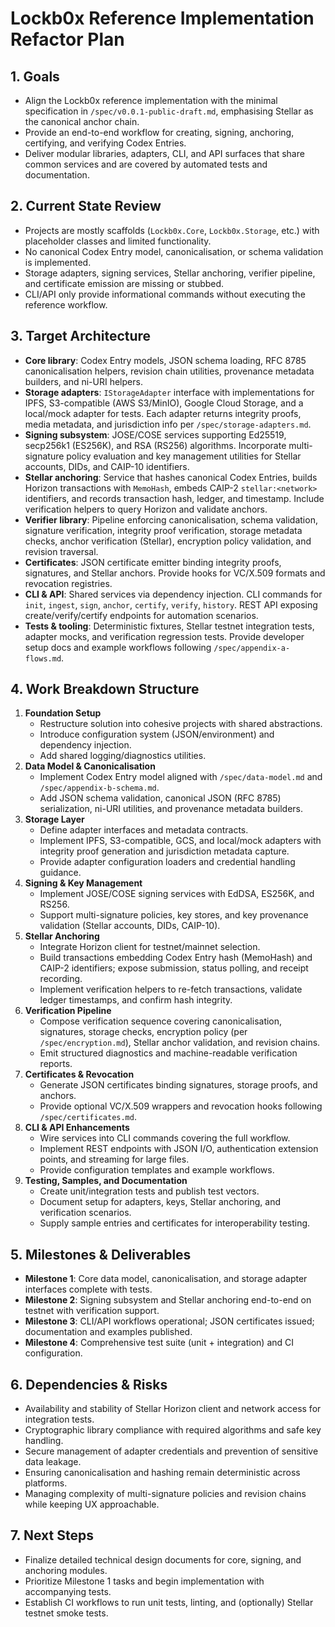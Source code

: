 # Lockb0x Reference Implementation Refactor Plan

## 1. Goals
- Align the Lockb0x reference implementation with the minimal specification in `/spec/v0.0.1-public-draft.md`, emphasising Stellar as the canonical anchor chain.
- Provide an end-to-end workflow for creating, signing, anchoring, certifying, and verifying Codex Entries.
- Deliver modular libraries, adapters, CLI, and API surfaces that share common services and are covered by automated tests and documentation.

## 2. Current State Review
- Projects are mostly scaffolds (`Lockb0x.Core`, `Lockb0x.Storage`, etc.) with placeholder classes and limited functionality.
- No canonical Codex Entry model, canonicalisation, or schema validation is implemented.
- Storage adapters, signing services, Stellar anchoring, verifier pipeline, and certificate emission are missing or stubbed.
- CLI/API only provide informational commands without executing the reference workflow.

## 3. Target Architecture
- **Core library**: Codex Entry models, JSON schema loading, RFC 8785 canonicalisation helpers, revision chain utilities, provenance metadata builders, and ni-URI helpers.
- **Storage adapters**: `IStorageAdapter` interface with implementations for IPFS, S3-compatible (AWS S3/MinIO), Google Cloud Storage, and a local/mock adapter for tests. Each adapter returns integrity proofs, media metadata, and jurisdiction info per `/spec/storage-adapters.md`.
- **Signing subsystem**: JOSE/COSE services supporting Ed25519, secp256k1 (ES256K), and RSA (RS256) algorithms. Incorporate multi-signature policy evaluation and key management utilities for Stellar accounts, DIDs, and CAIP-10 identifiers.
- **Stellar anchoring**: Service that hashes canonical Codex Entries, builds Horizon transactions with `MemoHash`, embeds CAIP-2 `stellar:<network>` identifiers, and records transaction hash, ledger, and timestamp. Include verification helpers to query Horizon and validate anchors.
- **Verifier library**: Pipeline enforcing canonicalisation, schema validation, signature verification, integrity proof verification, storage metadata checks, anchor verification (Stellar), encryption policy validation, and revision traversal.
- **Certificates**: JSON certificate emitter binding integrity proofs, signatures, and Stellar anchors. Provide hooks for VC/X.509 formats and revocation registries.
- **CLI & API**: Shared services via dependency injection. CLI commands for `init`, `ingest`, `sign`, `anchor`, `certify`, `verify`, `history`. REST API exposing create/verify/certify endpoints for automation scenarios.
- **Tests & tooling**: Deterministic fixtures, Stellar testnet integration tests, adapter mocks, and verification regression tests. Provide developer setup docs and example workflows following `/spec/appendix-a-flows.md`.

## 4. Work Breakdown Structure
1. **Foundation Setup**
   - Restructure solution into cohesive projects with shared abstractions.
   - Introduce configuration system (JSON/environment) and dependency injection.
   - Add shared logging/diagnostics utilities.
2. **Data Model & Canonicalisation**
   - Implement Codex Entry model aligned with `/spec/data-model.md` and `/spec/appendix-b-schema.md`.
   - Add JSON schema validation, canonical JSON (RFC 8785) serialization, ni-URI utilities, and provenance metadata builders.
3. **Storage Layer**
   - Define adapter interfaces and metadata contracts.
   - Implement IPFS, S3-compatible, GCS, and local/mock adapters with integrity proof generation and jurisdiction metadata capture.
   - Provide adapter configuration loaders and credential handling guidance.
4. **Signing & Key Management**
   - Implement JOSE/COSE signing services with EdDSA, ES256K, and RS256.
   - Support multi-signature policies, key stores, and key provenance validation (Stellar accounts, DIDs, CAIP-10).
5. **Stellar Anchoring**
   - Integrate Horizon client for testnet/mainnet selection.
   - Build transactions embedding Codex Entry hash (MemoHash) and CAIP-2 identifiers; expose submission, status polling, and receipt recording.
   - Implement verification helpers to re-fetch transactions, validate ledger timestamps, and confirm hash integrity.
6. **Verification Pipeline**
   - Compose verification sequence covering canonicalisation, signatures, storage checks, encryption policy (per `/spec/encryption.md`), Stellar anchor validation, and revision chains.
   - Emit structured diagnostics and machine-readable verification reports.
7. **Certificates & Revocation**
   - Generate JSON certificates binding signatures, storage proofs, and anchors.
   - Provide optional VC/X.509 wrappers and revocation hooks following `/spec/certificates.md`.
8. **CLI & API Enhancements**
   - Wire services into CLI commands covering the full workflow.
   - Implement REST endpoints with JSON I/O, authentication extension points, and streaming for large files.
   - Provide configuration templates and example workflows.
9. **Testing, Samples, and Documentation**
   - Create unit/integration tests and publish test vectors.
   - Document setup for adapters, keys, Stellar anchoring, and verification scenarios.
   - Supply sample entries and certificates for interoperability testing.

## 5. Milestones & Deliverables
- **Milestone 1**: Core data model, canonicalisation, and storage adapter interfaces complete with tests.
- **Milestone 2**: Signing subsystem and Stellar anchoring end-to-end on testnet with verification support.
- **Milestone 3**: CLI/API workflows operational; JSON certificates issued; documentation and examples published.
- **Milestone 4**: Comprehensive test suite (unit + integration) and CI configuration.

## 6. Dependencies & Risks
- Availability and stability of Stellar Horizon client and network access for integration tests.
- Cryptographic library compliance with required algorithms and safe key handling.
- Secure management of adapter credentials and prevention of sensitive data leakage.
- Ensuring canonicalisation and hashing remain deterministic across platforms.
- Managing complexity of multi-signature policies and revision chains while keeping UX approachable.

## 7. Next Steps
- Finalize detailed technical design documents for core, signing, and anchoring modules.
- Prioritize Milestone 1 tasks and begin implementation with accompanying tests.
- Establish CI workflows to run unit tests, linting, and (optionally) Stellar testnet smoke tests.
